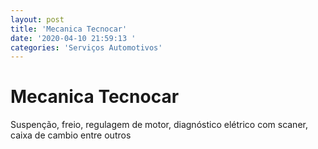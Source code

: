 ```yaml
---
layout: post
title: 'Mecanica Tecnocar'
date: '2020-04-10 21:59:13 '
categories: 'Serviços Automotivos'
---
```


# Mecanica Tecnocar

Suspenção, freio, regulagem de motor, diagnóstico elétrico com scaner, caixa de cambio entre outros 
